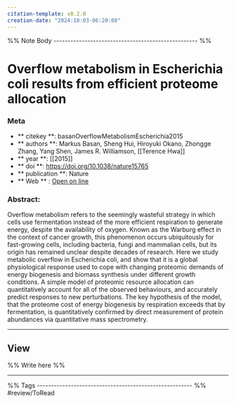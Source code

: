 ```yaml
---
citation-template: v0.2.0
creation-date: "2024:10:03-06:20:08"
---
```


%% Note Body --------------------------------------------------- %%
# Overflow metabolism in Escherichia coli results from efficient proteome allocation

### Meta
- ** citekey **: basanOverflowMetabolismEscherichia2015
- ** authors **: Markus Basan, Sheng Hui, Hiroyuki Okano, Zhongge Zhang, Yang Shen, James R. Williamson, [[Terence Hwa]]
- ** year **: [[2015]]
- ** doi **: https://doi.org/10.1038/nature15765
- ** publication **: Nature
- ** Web ** : [Open on line]()


### Abstract:
Overflow metabolism refers to the seemingly wasteful strategy in which cells use fermentation instead of the more efficient respiration to generate energy, despite the availability of oxygen. Known as the Warburg effect in the context of cancer growth, this phenomenon occurs ubiquitously for fast-growing cells, including bacteria, fungi and mammalian cells, but its origin has remained unclear despite decades of research. Here we study metabolic overflow in Escherichia coli, and show that it is a global physiological response used to cope with changing proteomic demands of energy biogenesis and biomass synthesis under different growth conditions. A simple model of proteomic resource allocation can quantitatively account for all of the observed behaviours, and accurately predict responses to new perturbations. The key hypothesis of the model, that the proteome cost of energy biogenesis by respiration exceeds that by fermentation, is quantitatively confirmed by direct measurement of protein abundances via quantitative mass spectrometry.

___

## View

%% Write here %%





___
%% Tags  ------------------------------------------------------- %%
#review/ToRead
